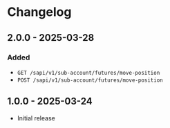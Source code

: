 # Changelog

## 2.0.0 - 2025-03-28

### Added

- `GET /sapi/v1/sub-account/futures/move-position`
- `POST /sapi/v1/sub-account/futures/move-position`

## 1.0.0 - 2025-03-24

- Initial release
